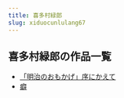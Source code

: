 ```yaml
---
title: 喜多村緑郎
slug: xiduocunlulang67
---
```


## 喜多村緑郎の作品一覧

- [「明治のおもかげ」序にかえて](mingzhinoomokag-985)
- [癖](piiiii-7a8)
